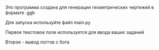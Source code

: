 Это программа создана для генерации геометрических чертежей в формате .ggb

Для запуска используйте файл main.py

Первое текстовое поле используется для ввода ваших заданий

Второе - вывод логгов с бота

